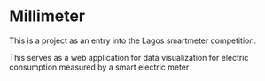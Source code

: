 # Millimeter
This is a project as an entry into the Lagos smartmeter competition.

This serves as a web application for data visualization for electric consumption measured by a smart electric meter
